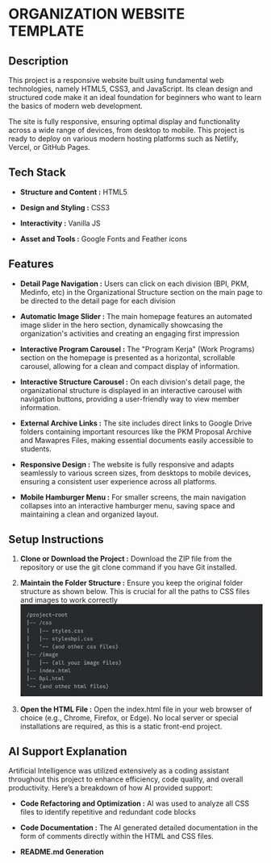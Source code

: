 # ORGANIZATION WEBSITE TEMPLATE

## Description

This project is a responsive website built using fundamental web technologies, namely HTML5, CSS3, and JavaScript. Its clean design and structured code make it an ideal foundation for beginners who want to learn the basics of modern web development.

The site is fully responsive, ensuring optimal display and functionality across a wide range of devices, from desktop to mobile. This project is ready to deploy on various modern hosting platforms such as Netlify, Vercel, or GitHub Pages.

## Tech Stack

- **Structure and Content :** HTML5

- **Design and Styling :** CSS3

- **Interactivity :** Vanilla JS

- **Asset and Tools :** Google Fonts and Feather icons

## Features

- **Detail Page Navigation :** Users can click on each division (BPI, PKM, Medinfo, etc) in the Organizational Structure section on the main page to be directed to the detail page for each division

- **Automatic Image Slider :** The main homepage features an automated image slider in the hero section, dynamically showcasing the organization's activities and creating an engaging first impression

- **Interactive Program Carousel :** The "Program Kerja" (Work Programs) section on the homepage is presented as a horizontal, scrollable carousel, allowing for a clean and compact display of information.

- **Interactive Structure Carousel :** On each division's detail page, the organizational structure is displayed in an interactive carousel with navigation buttons, providing a user-friendly way to view member information.

- **External Archive Links :** The site includes direct links to Google Drive folders containing important resources like the PKM Proposal Archive and Mawapres Files, making essential documents easily accessible to students.

- **Responsive Design :** The website is fully responsive and adapts seamlessly to various screen sizes, from desktops to mobile devices, ensuring a consistent user experience across all platforms.

- **Mobile Hamburger Menu :** For smaller screens, the main navigation collapses into an interactive hamburger menu, saving space and maintaining a clean and organized layout.

## Setup Instructions

1. **Clone or Download the Project :** Download the ZIP file from the repository or use the git clone command if you have Git installed.

2. **Maintain the Folder Structure :** Ensure you keep the original folder structure as shown below. This is crucial for all the paths to CSS files and images to work correctly
   ![Folder Struct](image/Screenshot%202025-08-16%20125916.png)

3. **Open the HTML File :** Open the index.html file in your web browser of choice (e.g., Chrome, Firefox, or Edge). No local server or special installations are required, as this is a static front-end project.

## AI Support Explanation

Artificial Intelligence was utilized extensively as a coding assistant throughout this project to enhance efficiency, code quality, and overall productivity. Here’s a breakdown of how AI provided support:

- **Code Refactoring and Optimization :** AI was used to analyze all CSS files to identify repetitive and redundant code blocks

- **Code Documentation :** The AI generated detailed documentation in the form of comments directly within the HTML and CSS files.

- **README.md Generation**

